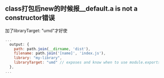 ## class打包后new的时候报__default.a is not a constructor错误

加了libraryTarget: "umd"才好使
```js
...
  output: {
    path: path.join(__dirname, 'dist'),
    filename: path.join('[name]', 'index.js'),
    library: "my-library",
    libraryTarget: "umd" // exposes and know when to use module.exports or exports.
  },
...
```
